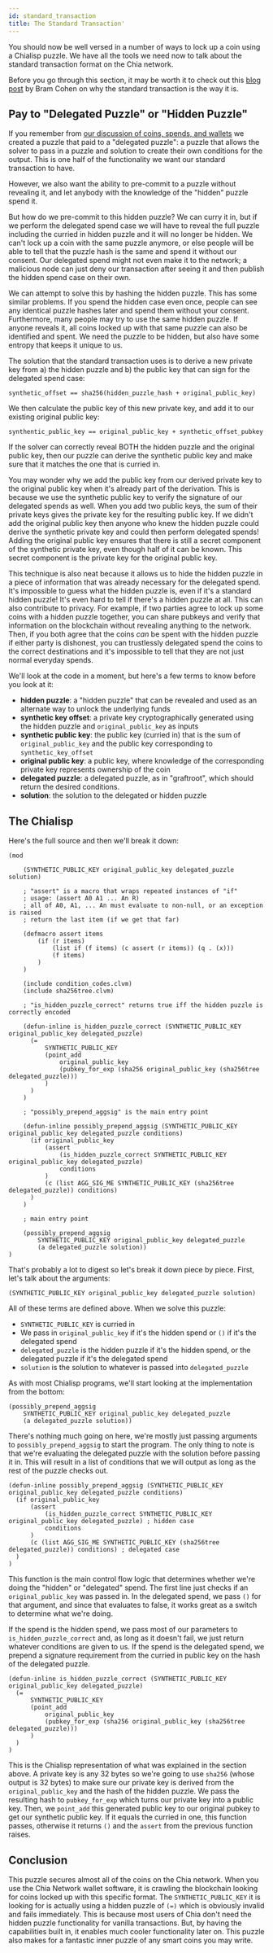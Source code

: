 ```yaml
---
id: standard_transaction
title: The Standard Transaction'
---
```


You should now be well versed in a number of ways to lock up a coin using a Chialisp puzzle.
We have all the tools we need now to talk about the standard transaction format on the Chia network.

Before you go through this section, it may be worth it to check out this [blog post](https://www.chia.net/2021/05/27/Agrgregated-Sigs-Taproot-Graftroot.html) by Bram Cohen on why the standard transaction is the way it is.

## Pay to "Delegated Puzzle" or "Hidden Puzzle"

If you remember from [our discussion of coins, spends, and wallets](/docs/coins_spends_and_wallets) we created a puzzle that paid to a "delegated puzzle": a puzzle that allows the solver to pass in a puzzle and solution to create their own conditions for the output.
This is one half of the functionality we want our standard transaction to have.

However, we also want the ability to pre-commit to a puzzle without revealing it, and let anybody with the knowledge of the "hidden" puzzle spend it.

But how do we pre-commit to this hidden puzzle?  We can curry it in, but if we perform the delegated spend case we will have to reveal the full puzzle including the curried in hidden puzzle and it will no longer be hidden.
We can't lock up a coin with the same puzzle anymore, or else people will be able to tell that the puzzle hash is the same and spend it without our consent.
Our delegated spend might not even make it to the network; a malicious node can just deny our transaction after seeing it and then publish the hidden spend case on their own.

We can attempt to solve this by hashing the hidden puzzle.
This has some similar problems.
If you spend the hidden case even once, people can see any identical puzzle hashes later and spend them without your consent.
Furthermore, many people may try to use the same hidden puzzle.
If anyone reveals it, all coins locked up with that same puzzle can also be identified and spent.
We need the puzzle to be hidden, but also have some entropy that keeps it unique to us.

The solution that the standard transaction uses is to derive a new private key from a) the hidden puzzle and b) the public key that can sign for the delegated spend case:

`synthetic_offset == sha256(hidden_puzzle_hash + original_public_key)`

We then calculate the public key of this new private key, and add it to our existing original public key:

`synthentic_public_key == original_public_key + synthetic_offset_pubkey`

If the solver can correctly reveal BOTH the hidden puzzle and the original public key, then our puzzle can derive the synthetic public key and make sure that it matches the one that is curried in.

You may wonder why we add the public key from our derived private key to the original public key when it's already part of the derivation.
This is because we use the synthetic public key to verify the signature of our delegated spends as well. 
When you add two public keys, the sum of their private keys gives the private key for the resulting public key.
If we didn't add the original public key then anyone who knew the hidden puzzle could derive the synthetic private key and could then perform delegated spends!  Adding the original public key ensures that there is still a secret component of the synthetic private key, even though half of it can be known.
This secret component is the private key for the original public key.

This technique is also neat because it allows us to hide the hidden puzzle in a piece of information that was already necessary for the delegated spend.
It's impossible to guess what the hidden puzzle is, even if it's a standard hidden puzzle!  It's even hard to tell if there's a hidden puzzle at all.
This can also contribute to privacy.
For example, if two parties agree to lock up some coins with a hidden puzzle together, you can share pubkeys and verify that information on the blockchain without revealing anything to the network.
Then, if you both agree that the coins *can* be spent with the hidden puzzle if either party is dishonest, you can trustlessly delegated spend the coins to the correct destinations and it's impossible to tell that they are not just normal everyday spends.

We'll look at the code in a moment, but here's a few terms to know before you look at it:

* **hidden puzzle**: a "hidden puzzle" that can be revealed and used as an alternate way to unlock the underlying funds
* **synthetic key offset**: a private key cryptographically generated using the hidden puzzle and `original_public_key` as inputs
* **synthetic public key**: the public key (curried in) that is the sum of `original_public_key` and the public key corresponding to `synthetic_key_offset`
* **original public key**: a public key, where knowledge of the corresponding private key represents ownership of the coin
* **delegated puzzle**: a delegated puzzle, as in "graftroot", which should return the desired conditions.
* **solution**: the solution to the delegated or hidden puzzle

## The Chialisp

Here's the full source and then we'll break it down:

```chialisp
(mod

    (SYNTHETIC_PUBLIC_KEY original_public_key delegated_puzzle solution)

    ; "assert" is a macro that wraps repeated instances of "if"
    ; usage: (assert A0 A1 ... An R)
    ; all of A0, A1, ... An must evaluate to non-null, or an exception is raised
    ; return the last item (if we get that far)

    (defmacro assert items
        (if (r items)
            (list if (f items) (c assert (r items)) (q . (x)))
            (f items)
        )
    )

    (include condition_codes.clvm)
    (include sha256tree.clvm)

    ; "is_hidden_puzzle_correct" returns true iff the hidden puzzle is correctly encoded

    (defun-inline is_hidden_puzzle_correct (SYNTHETIC_PUBLIC_KEY original_public_key delegated_puzzle)
      (=
          SYNTHETIC_PUBLIC_KEY
          (point_add
              original_public_key
              (pubkey_for_exp (sha256 original_public_key (sha256tree delegated_puzzle)))
          )
      )
    )

    ; "possibly_prepend_aggsig" is the main entry point

    (defun-inline possibly_prepend_aggsig (SYNTHETIC_PUBLIC_KEY original_public_key delegated_puzzle conditions)
      (if original_public_key
          (assert
              (is_hidden_puzzle_correct SYNTHETIC_PUBLIC_KEY original_public_key delegated_puzzle)
              conditions
          )
          (c (list AGG_SIG_ME SYNTHETIC_PUBLIC_KEY (sha256tree delegated_puzzle)) conditions)
      )
    )

    ; main entry point

    (possibly_prepend_aggsig
        SYNTHETIC_PUBLIC_KEY original_public_key delegated_puzzle
        (a delegated_puzzle solution))
)
```

That's probably a lot to digest so let's break it down piece by piece.
First, let's talk about the arguments:

```
(SYNTHETIC_PUBLIC_KEY original_public_key delegated_puzzle solution)
```

All of these terms are defined above.
When we solve this puzzle:
* `SYNTHETIC_PUBLIC_KEY` is curried in
* We pass in `original_public_key` if it's the hidden spend or `()` if it's the delegated spend
* `delegated_puzzle` is the hidden puzzle if it's the hidden spend, or the delegated puzzle if it's the delegated spend
* `solution` is the solution to whatever is passed into `delegated_puzzle`

As with most Chialisp programs, we'll start looking at the implementation from the bottom:

```chialisp
(possibly_prepend_aggsig
    SYNTHETIC_PUBLIC_KEY original_public_key delegated_puzzle
    (a delegated_puzzle solution))
```

There's nothing much going on here, we're mostly just passing arguments to `possibly_prepend_aggsig` to start the program.
The only thing to note is that we're evaluating the delegated puzzle with the solution before passing it in.
This will result in a list of conditions that we will output as long as the rest of the puzzle checks out.

```chialisp
(defun-inline possibly_prepend_aggsig (SYNTHETIC_PUBLIC_KEY original_public_key delegated_puzzle conditions)
  (if original_public_key
      (assert
          (is_hidden_puzzle_correct SYNTHETIC_PUBLIC_KEY original_public_key delegated_puzzle) ; hidden case
          conditions
      )
      (c (list AGG_SIG_ME SYNTHETIC_PUBLIC_KEY (sha256tree delegated_puzzle)) conditions) ; delegated case
  )
)
```

This function is the main control flow logic that determines whether we're doing the "hidden" or "delegated" spend.
The first line just checks if an `original_public_key` was passed in.
In the delegated spend, we pass `()` for that argument, and since that evaluates to false, it works great as a switch to determine what we're doing.

If the spend is the hidden spend, we pass most of our parameters to `is_hidden_puzzle_correct` and, as long as it doesn't fail, we just return whatever conditions are given to us.
If the spend is the delegated spend, we prepend a signature requirement from the curried in public key on the hash of the delegated puzzle.

```chialisp
(defun-inline is_hidden_puzzle_correct (SYNTHETIC_PUBLIC_KEY original_public_key delegated_puzzle)
  (=
      SYNTHETIC_PUBLIC_KEY
      (point_add
          original_public_key
          (pubkey_for_exp (sha256 original_public_key (sha256tree delegated_puzzle)))
      )
  )
)
```

This is the Chialisp representation of what was explained in the section above.
A private key is any 32 bytes so we're going to use `sha256` (whose output is 32 bytes) to make sure our private key is derived from the `original_public_key` and the hash of the hidden puzzle.
We pass the resulting hash to `pubkey_for_exp` which turns our private key into a public key.
Then, we `point_add` this generated public key to our original pubkey to get our synthetic public key.
If it equals the curried in one, this function passes, otherwise it returns `()` and the `assert` from the previous function raises.


## Conclusion
This puzzle secures almost all of the coins on the Chia network.
When you use the Chia Network wallet software, it is crawling the blockchain looking for coins locked up with this specific format.
The `SYNTHETIC_PUBLIC_KEY` it is looking for is actually using a hidden puzzle of `(=)` which is obviously invalid and fails immediately.
This is because most users of Chia don't need the hidden puzzle functionality for vanilla transactions.
But, by having the capabilities built in, it enables much cooler functionality later on.
This puzzle also makes for a fantastic inner puzzle of any smart coins you may write.
